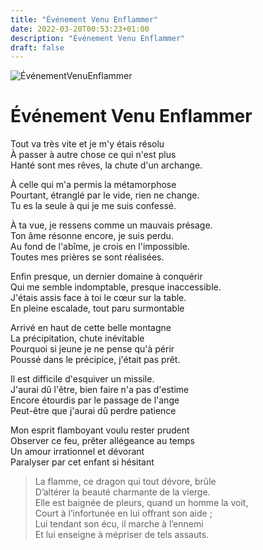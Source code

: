 ```yaml
---
title: "Événement Venu Enflammer"
date: 2022-03-20T00:53:23+01:00
description: "Événement Venu Enflammer"
draft: false
---
```


![ÉvénementVenuEnflammer](https://i.ibb.co/kgnDQyR/Maier-BNF-Gravure-Atalante-Fugitive-20-moy.jpg "Événement Venu Enflammer")

# Événement Venu Enflammer

Tout va très vite et je m'y étais résolu  
À passer à autre chose ce qui n'est plus  
Hanté sont mes rêves, la chute d'un archange.  
  
À celle qui m'a permis la métamorphose  
Pourtant, étranglé par le vide, rien ne change.  
Tu es la seule à qui je me suis confessé.  
  
À ta vue, je ressens comme un mauvais présage.  
Ton âme résonne encore, je suis perdu.  
Au fond de l'abîme, je crois en l'impossible.  
Toutes mes prières se sont réalisées.  
  
Enfin presque, un dernier domaine à conquérir  
Qui me semble indomptable, presque inaccessible.  
J'étais assis face à toi le cœur sur la table.  
En pleine escalade, tout paru surmontable  
  
Arrivé en haut de cette belle montagne  
La précipitation, chute inévitable  
Pourquoi si jeune je ne pense qu'à périr  
Poussé dans le précipice, j'était pas prêt.  
  
Il est difficile d'esquiver un missile.  
J'aurai dû l'être, bien faire n'a pas d'estime  
Encore étourdis par le passage de l'ange  
Peut-être que j'aurai dû perdre patience  
  
Mon esprit flamboyant voulu rester prudent  
Observer ce feu, prêter allégeance au temps  
Un amour irrationnel et dévorant  
Paralyser par cet enfant si hésitant  
  
>La flamme, ce dragon qui tout dévore, brûle  
>D’altérer la beauté charmante de la vierge.  
>Elle est baignée de pleurs, quand un homme la voit,  
>Court à l’infortunée en lui offrant son aide ;  
>Lui tendant son écu, il marche à l’ennemi  
>Et lui enseigne à mépriser de tels assauts.  
